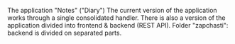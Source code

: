 The application "Notes" ("Diary")
The current version of the application works through a single consolidated handler.
There is also a version of the application divided into frontend & backend (REST API).
Folder "zapchasti": backend is divided on separated parts.
